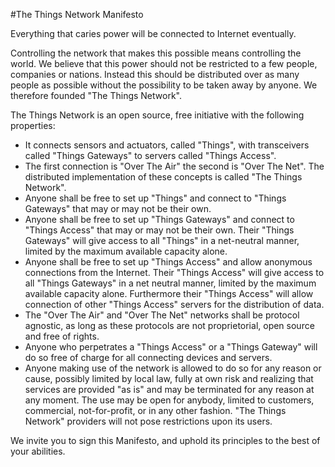 #The Things Network Manifesto

Everything that caries power will be connected to Internet eventually.

Controlling the network that makes this possible means controlling the world. We believe that this power should not be restricted to a few people, companies or nations. Instead this should be distributed over as many people as possible without the possibility to be taken away by anyone. We therefore founded "The Things Network".

The Things Network is an open source, free initiative with the following properties:

* It connects sensors and actuators, called "Things", with transceivers called "Things Gateways" to servers called "Things Access".
*   The first connection is "Over The Air" the second is "Over The Net". The distributed implementation of these concepts is called "The Things Network".
* Anyone shall be free to set up "Things" and connect to "Things Gateways" that may or may not be their own.
* Anyone shall be free to set up "Things Gateways" and connect to "Things Access" that may or may not be their own. Their "Things Gateways" will give access to all "Things" in a net-neutral manner, limited by the maximum available capacity alone.
* Anyone shall be free to set up "Things Access" and allow anonymous connections from the Internet. Their "Things Access" will give access to all "Things Gateways" in a net neutral manner, limited by the maximum available capacity alone. Furthermore their "Things Access" will allow connection of other "Things Access" servers for the distribution of data.
* The "Over The Air" and "Over The Net" networks shall be protocol agnostic, as long as these protocols are not proprietorial, open source and free of rights.
* Anyone who perpetrates a "Things Access" or a "Things Gateway" will do so free of charge for all connecting devices and servers.
* Anyone making use of the network is allowed to do so for any reason or cause, possibly limited by local law, fully at own risk and realizing that services are provided "as is" and may be terminated for any reason at any moment. The use may be open for anybody, limited to customers, commercial, not-for-profit, or in any other fashion. "The Things Network" providers will not pose restrictions upon its users.

We invite you to sign this Manifesto, and uphold its principles to the best of your abilities.

